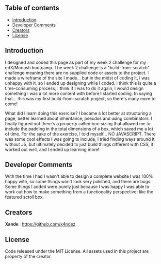 ## Table of contents

- [Introduction](#introduction)
- [Developer Comments](#developer-comments)
- [Creators](#creators)
- [License](#license)


## Introduction

I designed and coded this page as part of my week 2 challenge for my edX/Monash bootcamp.  The week 2 challenge is a "build-from-scratch" challenge meaning there are no supplied code or assets to the project.  I made a wireframe of the site I made... but in the midst of coding it, I was unhappy with it, so I ended up designing while I coded.  I think this is quite a time-consuming process, I think if I was to do it again, I would design something I was a lot more content with before I started coding.  In saying that... this was my first build-from-scratch project, so there's many more to come!

What did I learn doing this exercise? I became a lot better at structuring a page, better learned about inheritance, pseudos and using combinators. I finally figured out there's a property called box-sizing that allowed me to include the padding in the total dimensions of a box, which saved me a lot of time. For the sake of the exercise, I told myself... NO JAVASCRIPT. There was some cool effects I was going to include, I tried finding ways around it without JS, but ultimately decided to just build things different with CSS, it worked out well, and I ended up learning more!

## Developer Comments

With the time I had I wasn't able to design a complete website I was 100% happy with, so some things won't look very polished, and there are bugs.  Some things I added were purely just because I was happy I was able to work out how to make something from a functionality perspective; like the featured scroll box.

## Creators

**Xande** : <https://github.com/x4ndez>

## License

Code released under the MIT License.  All assets used in this project are property of the creator.